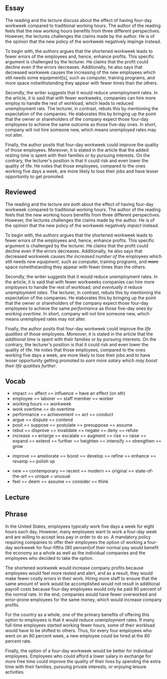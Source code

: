 ## Essay
The reading and the lecture discuss about the effect of having four-day workweek compared to traditional working hours. The author of the reading feels that the new working hours benefits from three different perspectives. However, the lectures challenges the claims made by the author. He is of the opinion that the new policy of the workweek negatively impinge instead.

To begin with, the authors argues that the shortened workweek leads to fewer errors of the employees and, hence, enhance profits. This specific argument is challenged by the lecturer. He claims that the profit could decline even if the errors decreases. Additionally, he also says that decreased workweek causes the increasing of the new employees which still needs some equipment[s], such as computer, training programs, and more space notwithstanding they appear with fewer times than the others.

Secondly, the writer suggests that it would reduce unemployment rates. In the article, it is said that with fewer workweeks, companies can hire more employ to handle the rest of workload, which leads to reduced unemployment rats. The lecturer, in contrast, rebuts this by mentioning the expectation of the companies. He elaborates this by bringing up the point that the owner or shareholders of the company expect those four-day employees to achieve the same outcome as those five-day ones. In short, company will not hire someone new, which means unemployed rates may not alter.

Finally, the author posits that four-day workweek could improve the quality of those employees. Moreover, it is stated in the article that the added resting time is spent with their families or by pursuing interests. On the contrary, the lecturer's position is that it could risk and even lower the quality of life. He notes that those employees, compared to the ones working five days a week, are more likely to lose their jobs and have lesser opportunity to get promoted.

## Reviewed
The reading and the lecture *are both* about the effect of having four-day workweek compared to traditional working hours. The author of the reading feels that the new working hours benefits from three different perspectives. However, the lectures challenges the claims made by the author. He is of the opinion that the new policy of the workweek negatively *impact* instead.

To begin with, the authors argues that the shortened workweek leads to fewer errors of the employees and, hence, enhance profits. This specific argument is challenged by the lecturer. He claims that the profit could decline even if the errors decreases. Additionally, he also says that decreased workweek causes *the increased number of* the employees which still needs *new* *equipment*, such as computer, training programs, and ~~more~~ space notwithstanding they appear with fewer times than the others.

Secondly, the writer suggests that it would reduce unemployment rates. In the article, it is said that with fewer workweeks companies can hire more *employees* to handle the rest of workload; *and eventually it* reduce unemployment *rates*. The lecturer, in contrast, rebuts this by mentioning the expectation of the companies. He elaborates this by bringing up the point that the owner or shareholders of the company expect those four-day employees to achieve the same *performance* as those five-day ones *by working overtime*. In short, company will not hire someone new, which means unemployed rates may not alter.

Finally, the author posits that four-day workweek could improve the *life qualities* of those employees. Moreover, it is stated in the article that the *additional time* is spent with their families or by pursuing interests. On the contrary, the lecturer's position is that it could risk and even lower the quality of life. He notes that those employees, compared to the ones working five days a week, are more likely to lose their jobs and *to* have lesser opportunity getting promoted *to earn more salary which may boost their life qualities further*.

## Vocab
- impact == affect == influence = have an effect (on sth)
- employee == laborer == staff member == worker
- working hours == workweek
- work overtime == do overtime
- performance == achievement == act == conduct
- argue == dispute == contend
- posit == suppose == postulate == presuppose == assume
- rebut == disprove == invalidate == negate == deny == refute
- increase == enlarge == escalate == augment == rise == raise == expand == extend == further == heighten == intensify == strengthen == grow 
+ improve == ameliorate == boost == develop == refine == enhance == revamp == polish up
- new == contemporary == recent == modern == original == state-of-the-art == unique = unusual
- feel == deem == assume == consider == think

## Lecture

## Phrase
In the United States, employees typically work five days a week for eight hours each day. However, many employees want to work a four-day week and are willing to accept less pay in order to do so. A mandatory policy requiring companies to offer their employees the option of working a four-day workweek for four-fifths (80 percent)of their normal pay would benefit the economy as a whole as well as the individual companies and the employees who decided to take the option.

The shortened workweek would increase company profits because employees would feel more rested and alert, and as a result, they would make fewer costly errors in their work. Hiring more staff to ensure that the same amount of work would be accomplished would not result in additional payroll costs because four-day employees would only be paid 80 percent of the normal rate. In the end, companies would have fewer overworked and error-prone employees for the same money, which would increase company profits.

For the country as a whole, one of the primary benefits of offering this option to employees is that it would reduce unemployment rates. If many full-time employees started working fewer hours, some of their workload would have to be shifted to others. Thus, for every four employees who went on an 80 percent week, a new employee could be hired at the 80 percent rate.

Finally, the option of a four-day workweek would be better for individual employees. Employees who could afford a lower salary in exchange for more free time could improve the quality of their lives by spending the extra time with their families, pursuing private interests, or enjoying leisure activities.